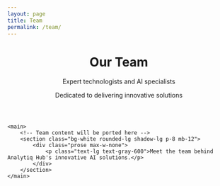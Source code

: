 ```yaml
---
layout: page
title: Team
permalink: /team/
---
```


<div class="max-w-6xl mx-auto px-4 sm:px-6 md:px-8 py-4 md:py-12">
    <!-- Hero Section -->
    <header class="text-center md:mb-12 mb-8">
        <h1 class="text-4xl md:text-5xl font-bold text-gray-900 mb-6">
            Our Team
        </h1>
        <div class="text-xl md:text-2xl text-gray-600 mb-8">
            <p class="mb-4">Expert technologists and AI specialists</p>
            <p class="text-lg">Dedicated to delivering innovative solutions</p>
        </div>
    </header>

    <main>
        <!-- Team content will be ported here -->
        <section class="bg-white rounded-lg shadow-lg p-8 mb-12">
            <div class="prose max-w-none">
                <p class="text-lg text-gray-600">Meet the team behind Analytiq Hub's innovative AI solutions.</p>
            </div>
        </section>
    </main>
</div>